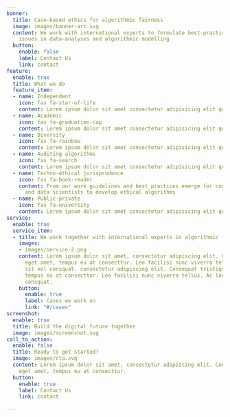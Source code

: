 ```yaml
---
banner:
  title: Case-based ethics for algorithmic fairness
  image: images/banner-art.svg
  content: We work with international experts to formulate best-practices on ethical
    issues in data-analyses and algorithmic modelling
  button:
    enable: false
    label: Contact Us
    link: contact
feature:
  enable: true
  title: What we do
  feature_item:
  - name: Independent
    icon: fas fa-star-of-life
    content: Lorem ipsum dolor sit amet consectetur adipisicing elit quam nihil
  - name: Academic
    icon: fas fa-graduation-cap
    content: Lorem ipsum dolor sit amet consectetur adipisicing elit quam nihil
  - name: Diversity
    icon: fas fa-rainbow
    content: Lorem ipsum dolor sit amet consectetur adipisicing elit quam nihil
  - name: Auditing algorithms
    icon: fas fa-search
    content: Lorem ipsum dolor sit amet consectetur adipisicing elit quam nihil
  - name: Techno-ethical jurisprudence
    icon: fas fa-book-reader
    content: From our work guidelines and best practices emerge for code developers
      and data scientists to develop ethical algorithms
  - name: Public-private
    icon: fas fa-university
    content: Lorem ipsum dolor sit amet consectetur adipisicing elit quam nihil
service:
  enable: true
  service_item:
  - title: We work together with international experts in algorithmic fairness
    images:
    - images/service-2.png
    content: Lorem ipsum dolor sit amet, consectetur adipiscing elit. Consequat tristique
      eget amet, tempus eu at consecttur. Leo facilisi nunc viverra tellus. Ac laoreet
      sit vel consquat. consectetur adipiscing elit. Consequat tristique eget amet,
      tempus eu at consecttur. Leo facilisi nunc viverra tellus. Ac laoreet sit vel
      consquat.
    button:
      enable: true
      label: Cases we work on
      link: "#/cases"
screenshot:
  enable: true
  title: Build the digital future together
  image: images/screenshot.svg
call_to_action:
  enable: false
  title: Ready to get started?
  image: images/cta.svg
  content: Lorem ipsum dolor sit amet, consectetur adipiscing elit. Consequat tristique
    eget amet, tempus eu at consecttur.
  button:
    enable: true
    label: Contact Us
    link: contact

---
```


